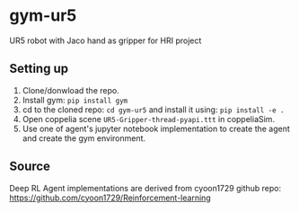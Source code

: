 # gym-ur5
UR5 robot with Jaco hand as gripper for HRI project


## Setting up

1. Clone/donwload the repo.
2. Install gym: ```pip install gym```
3. cd to the cloned repo: ```cd gym-ur5``` and install it using: ```pip install -e .```
4. Open coppelia scene ```UR5-Gripper-thread-pyapi.ttt``` in coppeliaSim.
5. Use one of agent's jupyter notebook implementation to create the agent and create the gym environment.

## Source
Deep RL Agent implementations are derived from cyoon1729 github repo: https://github.com/cyoon1729/Reinforcement-learning
